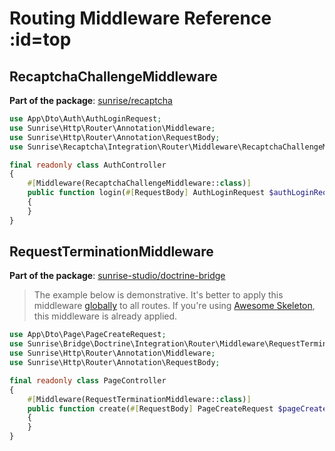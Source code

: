# Routing Middleware Reference :id=top

## RecaptchaChallengeMiddleware

**Part of the package**: [sunrise/recaptcha](/docs/packages/sunrise/recaptcha/)

```php
use App\Dto\Auth\AuthLoginRequest;
use Sunrise\Http\Router\Annotation\Middleware;
use Sunrise\Http\Router\Annotation\RequestBody;
use Sunrise\Recaptcha\Integration\Router\Middleware\RecaptchaChallengeMiddleware;

final readonly class AuthController
{
    #[Middleware(RecaptchaChallengeMiddleware::class)]
    public function login(#[RequestBody] AuthLoginRequest $authLoginRequest): void
    {
    }
}
```

## RequestTerminationMiddleware

**Part of the package**: [sunrise-studio/doctrine-bridge](/docs/packages/sunrise-studio/doctrine-bridge/)

> The example below is demonstrative.
> It's better to apply this middleware [globally](/docs/reference/app-parameters.md#router_route_middlewares) to all routes.
> If you're using [Awesome Skeleton](/docs/packages/sunrise/awesome-skeleton/), this middleware is already applied.

```php
use App\Dto\Page\PageCreateRequest;
use Sunrise\Bridge\Doctrine\Integration\Router\Middleware\RequestTerminationMiddleware;
use Sunrise\Http\Router\Annotation\Middleware;
use Sunrise\Http\Router\Annotation\RequestBody;

final readonly class PageController
{
    #[Middleware(RequestTerminationMiddleware::class)]
    public function create(#[RequestBody] PageCreateRequest $pageCreateRequest): void
    {
    }
}
```
